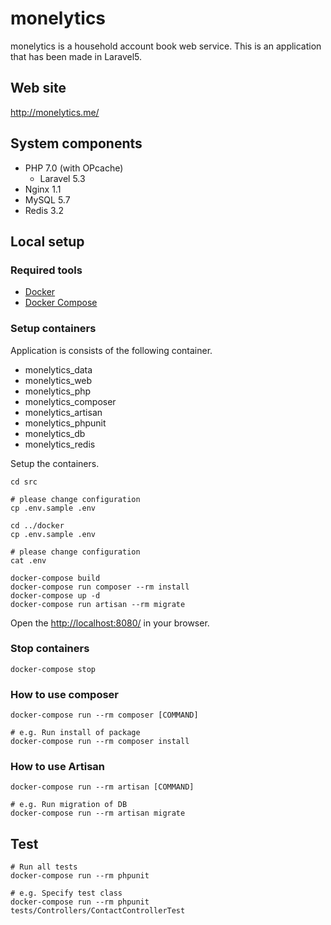 # monelytics

monelytics is a household account book web service.
This is an application that has been made in Laravel5.

## Web site
http://monelytics.me/

## System components

* PHP 7.0 (with OPcache)
  * Laravel 5.3
* Nginx 1.1
* MySQL 5.7
* Redis 3.2

## Local setup

### Required tools

* [Docker](https://docs.docker.com/)
* [Docker Compose](https://docs.docker.com/compose/)

### Setup containers

Application is consists of the following container.

* monelytics_data
* monelytics_web
* monelytics_php
* monelytics_composer
* monelytics_artisan
* monelytics_phpunit
* monelytics_db
* monelytics_redis

Setup the containers.

```
cd src

# please change configuration
cp .env.sample .env

cd ../docker
cp .env.sample .env

# please change configuration
cat .env

docker-compose build
docker-compose run composer --rm install
docker-compose up -d
docker-compose run artisan --rm migrate
```

Open the [http://localhost:8080/](http://localhost:8080/) in your browser.

### Stop containers

```
docker-compose stop
```

### How to use composer

```
docker-compose run --rm composer [COMMAND]

# e.g. Run install of package
docker-compose run --rm composer install
```

### How to use Artisan

```
docker-compose run --rm artisan [COMMAND]

# e.g. Run migration of DB
docker-compose run --rm artisan migrate
```

## Test

```
# Run all tests
docker-compose run --rm phpunit

# e.g. Specify test class
docker-compose run --rm phpunit tests/Controllers/ContactControllerTest
```
